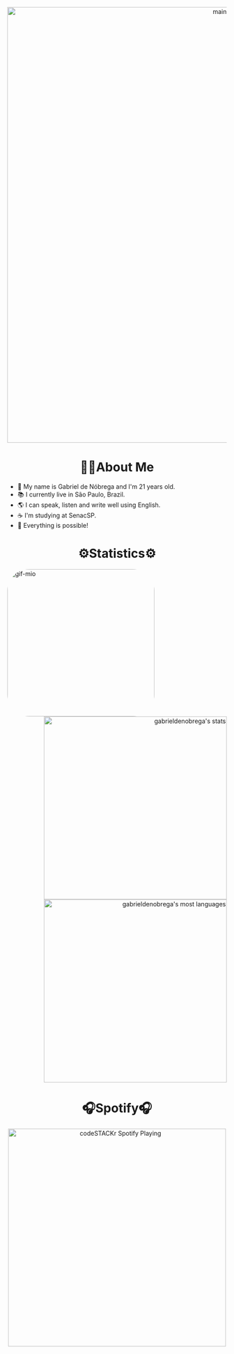 <p align="center">
  <img width="1000" align="center"src="https://user-images.githubusercontent.com/84252664/157065499-8705b002-7e87-4dc4-b56e-46a3f67954f9.png" alt="mainimage" />
</p>


<h1 align="center">
👨‍💻About Me
</h1>

- 👋 My name is Gabriel de Nóbrega and I'm 21 years old.
  <br>
- 📚 I currently live in São Paulo, Brazil.
  <br>
- 🌎 I can speak, listen and write well using English.
  <br>
- ☕ I'm studying at SenacSP.
  <br>
- 🌱 Everything is possible!
  <br>


<h1 align="center">
⚙️Statistics⚙️
</h1>

<a href="https://open.spotify.com/artist/3WrFJ7ztbogyGnTHbHJFl2">
<img align="left" alt="gif-mio" height="338" style="border-radius:50px;" src="https://media3.giphy.com/media/ITuFb81NvO0XS/giphy.gif?cid=ecf05e47nc1wyiu0wgvls9rwzvejippkik7p5dju08n8tr6h&rid=giphy.gif&ct=g">
</a>

<a href="https://github.com/GabrielDeNobrega">
<p align="right">
<img width="420em" src="https://github-readme-stats.vercel.app/api?username=GabrielDeNobrega&bg_color=355,19C1F2,13B63A&title_color=000000&text_color=4F4C4C" alt="gabrieldenobrega's stats"/>
<img width="420em" src="https://github-readme-stats.vercel.app/api/top-langs/?username=GabrielDeNobrega&layout=compact&bg_color=355,19C1F2,13B63A&title_color=000000&text_color=4F4C4C" alt="gabrieldenobrega's most languages"/>
</p></a>
  
<h1 align="center" width="100%">
🎧Spotify🎧
</h1>

<div align="center">
  <a href="https://open.spotify.com/user/12174985492">
    <img src="https://novatorem-three-eosin.vercel.app/api/spotify" alt="codeSTACKr Spotify Playing" width="500" />
  </a>
</div>
